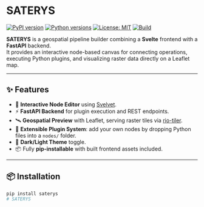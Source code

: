 # SATERYS

[![PyPI version](https://img.shields.io/pypi/v/saterys.svg?style=flat-square)](https://pypi.org/project/saterys/)
[![Python versions](https://img.shields.io/pypi/pyversions/saterys.svg?style=flat-square)](https://pypi.org/project/saterys/)
[![License: MIT](https://img.shields.io/badge/License-MIT-yellow.svg?style=flat-square)](LICENSE)
[![Build](https://img.shields.io/github/actions/workflow/status/yourusername/saterys/ci.yml?style=flat-square&label=build)](https://github.com/yourusername/saterys/actions)

**SATERYS** is a geospatial pipeline builder combining a **Svelte** frontend with a **FastAPI** backend.  
It provides an interactive node-based canvas for connecting operations, executing Python plugins, and visualizing raster data directly on a Leaflet map.

---

## ✨ Features

- 🎨 **Interactive Node Editor** using [Svelvet](https://svelvet.io/).
- ⚡ **FastAPI Backend** for plugin execution and REST endpoints.
- 🛰 **Geospatial Preview** with Leaflet, serving raster tiles via [rio-tiler](https://github.com/cogeotiff/rio-tiler).
- 🔌 **Extensible Plugin System**: add your own nodes by dropping Python files into a `nodes/` folder.
- 🌙 **Dark/Light Theme** toggle.
- 📦 Fully **pip-installable** with built frontend assets included.

---

## 📦 Installation

```bash
pip install saterys
# SATERYS
